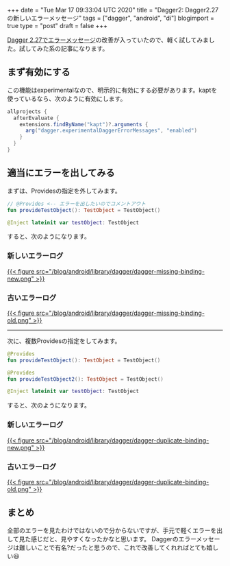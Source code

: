 +++
date = "Tue Mar 17 09:33:04 UTC 2020"
title = "Dagger2: Dagger2.27の新しいエラーメッセージ"
tags = ["dagger", "android", "di"]
blogimport = true
type = "post"
draft = false
+++

[Dagger 2.27でエラーメッセージ](https://github.com/google/dagger/releases/tag/dagger-2.27)の改善が入っていたので、軽く試してみました。試してみた系の記事になります。

## まず有効にする

この機能はexperimentalなので、明示的に有効にする必要があります。kaptを使っているなら、次のように有効にします。

```groovy
allprojects {
  afterEvaluate {
    extensions.findByName("kapt")?.arguments {
      arg("dagger.experimentalDaggerErrorMessages", "enabled")
    }
  }
}
```

## 適当にエラーを出してみる

まずは、Providesの指定を外してみます。

```kotlin
// @Provides <-- エラーを出したいのでコメントアウト
fun provideTestObject(): TestObject = TestObject()

@Inject lateinit var testObject: TestObject
```

すると、次のようになります。

### 新しいエラーログ

<a href="/blog/android/library/dagger/dagger-missing-binding-new.png">{{< figure src="/blog/android/library/dagger/dagger-missing-binding-new.png" >}}</a>

### 古いエラーログ

<a href="/blog/android/library/dagger/dagger-missing-binding-old.png">{{< figure src="/blog/android/library/dagger/dagger-missing-binding-old.png" >}}</a>

---

次に、複数Providesの指定をしてみます。

```kotlin
@Provides
fun provideTestObject(): TestObject = TestObject()

@Provides
fun provideTestObject2(): TestObject = TestObject()

@Inject lateinit var testObject: TestObject
```

すると、次のようになります。

### 新しいエラーログ

<a href="/blog/android/library/dagger/dagger-duplicate-binding-new.png">{{< figure src="/blog/android/library/dagger/dagger-duplicate-binding-new.png" >}}</a>

### 古いエラーログ

<a href="/blog/android/library/dagger/dagger-duplicate-binding-old.png">{{< figure src="/blog/android/library/dagger/dagger-duplicate-binding-old.png" >}}</a>

## まとめ

全部のエラーを見たわけではないので分からないですが、手元で軽くエラーを出して見た感じだと、見やすくなったかなと思います。
Daggerのエラーメッセージは難しいことで有名?だったと思うので、これで改善してくれればとても嬉しい😃
